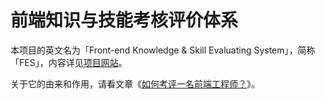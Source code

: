 # 前端知识与技能考核评价体系

本项目的英文名为「Front-end Knowledge & Skill Evaluating System」，简称「FES」，内容详见[项目网站](http://fes.ourai.ws/)。

关于它的由来和作用，请看文章《[如何考评一名前端工程师？](http://ourai.ws/posts/how-to-evaluate-a-frontend-engineer/)》。

